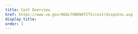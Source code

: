 ```yaml
---
title: Cost Overview
href: https://www.va.gov/HEALTHBENEFITS/cost/disputes.asp
display_title:
order: 1
---
```

